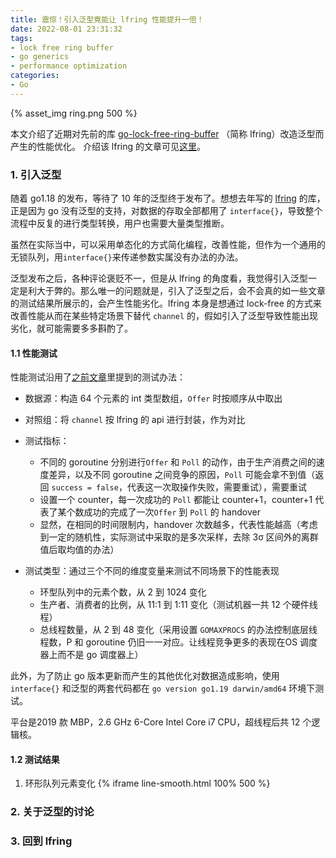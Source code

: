 ```yaml
---
title: 震惊！引入泛型竟能让 lfring 性能提升一倍！
date: 2022-08-01 23:31:32
tags: 
- lock free ring buffer
- go generics
- performance optimization
categories:
- Go
---
```


{% asset_img ring.png 500 %}

本文介绍了近期对先前的库 [go-lock-free-ring-buffer](https://github.com/LENSHOOD/go-lock-free-ring-buffer) （简称 lfring）改造泛型而产生的性能优化。
介绍该 lfring 的文章可见[这里](https://lenshood.github.io/2021/04/19/lock-free-ring-buffer/)。

<!-- more -->

### 1. 引入泛型

随着 go1.18 的发布，等待了 10 年的泛型终于发布了。想想去年写的 [lfring](https://github.com/LENSHOOD/go-lock-free-ring-buffer) 的库，正是因为 go 没有泛型的支持，对数据的存取全部都用了 `interface{}`，导致整个流程中反复的进行类型转换，用户也需要大量类型推断。

虽然在实际当中，可以采用单态化的方式简化编程，改善性能，但作为一个通用的无锁队列，用`interface{}`来传递参数实属没有办法的办法。

泛型发布之后，各种评论褒贬不一，但是从 lfring 的角度看，我觉得引入泛型一定是利大于弊的。那么唯一的问题就是，引入了泛型之后，会不会真的如一些文章的测试结果所展示的，会产生性能劣化。lfring 本身是想通过 lock-free 的方式来改善性能从而在某些特定场景下替代 `channel` 的，假如引入了泛型导致性能出现劣化，就可能需要多多斟酌了。

#### 1.1 性能测试

性能测试沿用了[之前文章](https://lenshood.github.io/2021/04/19/lock-free-ring-buffer/)里提到的测试办法：

- 数据源：构造 64 个元素的 int 类型数组，`Offer` 时按顺序从中取出
- 对照组：将 `channel` 按 lfring 的 api 进行封装，作为对比

- 测试指标：
  - 不同的 goroutine 分别进行`Offer` 和 `Poll` 的动作，由于生产消费之间的速度差异，以及不同 goroutine 之间竞争的原因，`Poll` 可能会拿不到值（返回 `success = false`，代表这一次取操作失败，需要重试），需要重试
  - 设置一个 counter，每一次成功的 `Poll` 都能让 counter+1，counter+1 代表了某个数成功的完成了一次`Offer` 到  `Poll` 的 handover
  - 显然，在相同的时间限制内，handover 次数越多，代表性能越高（考虑到一定的随机性，实际测试中采取的是多次采样，去除 3σ 区间外的离群值后取均值的办法）
- 测试类型：通过三个不同的维度变量来测试不同场景下的性能表现
  - 环型队列中的元素个数，从 2 到 1024 变化
  - 生产者、消费者的比例，从 11:1 到 1:11 变化（测试机器一共 12 个硬件线程）
  - 总线程数量，从 2 到 48 变化（采用设置 `GOMAXPROCS` 的办法控制底层线程数，P 和 goroutine 仍旧一一对应。让线程竞争更多的表现在OS 调度器上而不是 go 调度器上）

此外，为了防止 go 版本更新而产生的其他优化对数据造成影响，使用 `interface{}` 和泛型的两套代码都在 `go version go1.19 darwin/amd64` 环境下测试。

平台是2019 款 MBP，2.6 GHz 6-Core Intel Core i7 CPU，超线程后共 12 个逻辑核。



#### 1.2 测试结果

1. 环形队列元素变化
{% iframe line-smooth.html 100% 500 %}

### 2. 关于泛型的讨论



### 3. 回到 lfring

